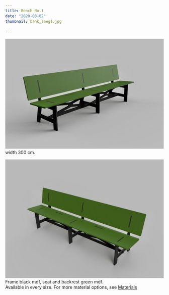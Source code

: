 ```yaml
---
title: Bench No.1
date: "2020-03-02"
thumbnail: bank_leeg1.jpg

---
```


<div class="kg-card kg-image-card kg-width-wide">

![bench1](./bank1_linksvoor.jpeg)
width 300 cm.
</div>


<div class="kg-card kg-image-card kg-width-wide">

![bench1](./bank1_rechtsvoor.jpeg)
Frame black mdf, seat and backrest green mdf.<br>
Available in every size.
For more material options, see [Materials](/en/materials)
</div>
